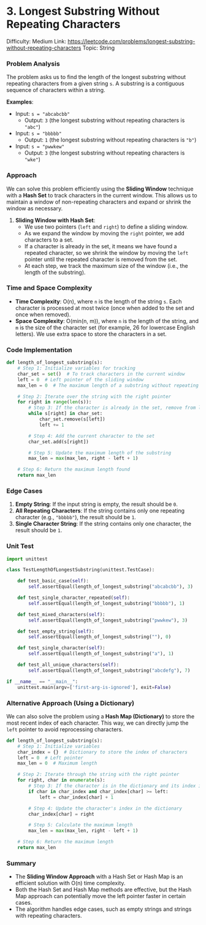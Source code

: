 # 3. Longest Substring Without Repeating Characters

Difficulty: Medium
Link: https://leetcode.com/problems/longest-substring-without-repeating-characters
Topic: String

### Problem Analysis

The problem asks us to find the length of the longest substring without repeating characters from a given string `s`. A substring is a contiguous sequence of characters within a string.

**Examples**:

- Input: `s = "abcabcbb"`
    - Output: `3` (the longest substring without repeating characters is `"abc"`)
- Input: `s = "bbbbb"`
    - Output: `1` (the longest substring without repeating characters is `"b"`)
- Input: `s = "pwwkew"`
    - Output: `3` (the longest substring without repeating characters is `"wke"`)

### Approach

We can solve this problem efficiently using the **Sliding Window** technique with a **Hash Set** to track characters in the current window. This allows us to maintain a window of non-repeating characters and expand or shrink the window as necessary.

1. **Sliding Window with Hash Set**:
    - We use two pointers (`left` and `right`) to define a sliding window.
    - As we expand the window by moving the `right` pointer, we add characters to a set.
    - If a character is already in the set, it means we have found a repeated character, so we shrink the window by moving the `left` pointer until the repeated character is removed from the set.
    - At each step, we track the maximum size of the window (i.e., the length of the substring).

### Time and Space Complexity

- **Time Complexity**: O(n), where `n` is the length of the string `s`. Each character is processed at most twice (once when added to the set and once when removed).
- **Space Complexity**: O(min(n, m)), where `n` is the length of the string, and `m` is the size of the character set (for example, 26 for lowercase English letters). We use extra space to store the characters in a set.

### Code Implementation

```python
def length_of_longest_substring(s):
    # Step 1: Initialize variables for tracking
    char_set = set()  # To track characters in the current window
    left = 0  # Left pointer of the sliding window
    max_len = 0  # The maximum length of a substring without repeating characters

    # Step 2: Iterate over the string with the right pointer
    for right in range(len(s)):
        # Step 3: If the character is already in the set, remove from left until no duplicate
        while s[right] in char_set:
            char_set.remove(s[left])
            left += 1

        # Step 4: Add the current character to the set
        char_set.add(s[right])

        # Step 5: Update the maximum length of the substring
        max_len = max(max_len, right - left + 1)

    # Step 6: Return the maximum length found
    return max_len

```

### Edge Cases

1. **Empty String**: If the input string is empty, the result should be `0`.
2. **All Repeating Characters**: If the string contains only one repeating character (e.g., `"bbbbb"`), the result should be `1`.
3. **Single Character String**: If the string contains only one character, the result should be `1`.

### Unit Test

```python
import unittest

class TestLengthOfLongestSubstring(unittest.TestCase):

    def test_basic_case(self):
        self.assertEqual(length_of_longest_substring("abcabcbb"), 3)

    def test_single_character_repeated(self):
        self.assertEqual(length_of_longest_substring("bbbbb"), 1)

    def test_mixed_characters(self):
        self.assertEqual(length_of_longest_substring("pwwkew"), 3)

    def test_empty_string(self):
        self.assertEqual(length_of_longest_substring(""), 0)

    def test_single_character(self):
        self.assertEqual(length_of_longest_substring("a"), 1)

    def test_all_unique_characters(self):
        self.assertEqual(length_of_longest_substring("abcdefg"), 7)

if __name__ == "__main__":
    unittest.main(argv=['first-arg-is-ignored'], exit=False)

```

### Alternative Approach (Using a Dictionary)

We can also solve the problem using a **Hash Map (Dictionary)** to store the most recent index of each character. This way, we can directly jump the `left` pointer to avoid reprocessing characters.

```python
def length_of_longest_substring(s):
    # Step 1: Initialize variables
    char_index = {}  # Dictionary to store the index of characters
    left = 0  # Left pointer
    max_len = 0  # Maximum length

    # Step 2: Iterate through the string with the right pointer
    for right, char in enumerate(s):
        # Step 3: If the character is in the dictionary and its index is greater or equal to left, move the left pointer
        if char in char_index and char_index[char] >= left:
            left = char_index[char] + 1

        # Step 4: Update the character's index in the dictionary
        char_index[char] = right

        # Step 5: Calculate the maximum length
        max_len = max(max_len, right - left + 1)

    # Step 6: Return the maximum length
    return max_len

```

### Summary

- The **Sliding Window Approach** with a Hash Set or Hash Map is an efficient solution with O(n) time complexity.
- Both the Hash Set and Hash Map methods are effective, but the Hash Map approach can potentially move the left pointer faster in certain cases.
- The algorithm handles edge cases, such as empty strings and strings with repeating characters.